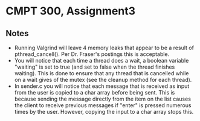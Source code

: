 # CMPT 300, Assignment3


## Notes
* Running Valgrind will leave 4 memory leaks that appear to be a result of pthread_cancell().  Per Dr. Fraser's postings this is acceptable.
* You will notice that each time a thread does a wait, a boolean variable "waiting" is set to true (and set to false when the thread finishes waiting).  This is done to ensure that any thread that is cancelled while on a wait gives of the mutex (see the cleanup method for each thread).
* In sender.c you will notice that each message that is received as input from the user is copied to a char array before being sent.  This is because sending the message directly from the item on the list causes the client to receive previous messages if "enter" is pressed numerous times by the user.  However, copying the input to a char array stops this.